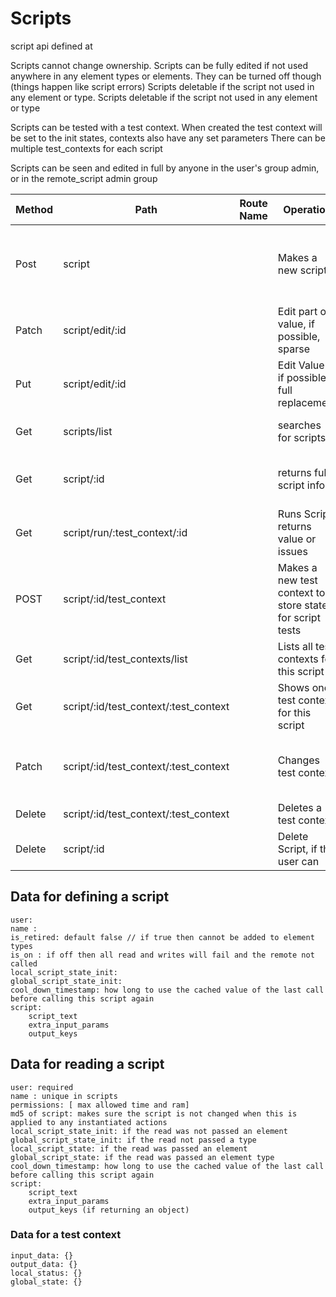 # Scripts

script api defined at 


Scripts cannot change ownership.
Scripts can be fully edited if not used anywhere in any element types or elements. They can be turned off though (things happen like script errors)
Scripts deletable if the script not used in any element or type.
Scripts deletable if the script not used in any element or type

Scripts can be tested with a test context. When created the test context will be set to the init states, contexts also have any set parameters
There can be multiple test_contexts for each script

Scripts can be seen and edited in full by anyone in the user's group admin, or in the remote_script admin group

| Method | Path                                  | Route Name | Operation                                                | Args                                            |
|--------|---------------------------------------|------------|----------------------------------------------------------|-------------------------------------------------|
| Post   | script                                |            | Makes a new script                                       | Required name: optional states, required script |
| Patch  | script/edit/:id                       |            | Edit part of value, if possible, sparse                  | Any detail , sparse update                      |
| Put    | script/edit/:id                       |            | Edit Value , if possible, full replacement               | All the values for the definition               |
| Get    | scripts/list                          |            | searches for scripts                                     | iterator,can pass in filtering                  |
| Get    | script/:id                            |            | returns full script info                                 | can pass in optional type and element           |
| Get    | script/run/:test_context/:id          |            | Runs Script, returns value or issues                     | Runs using context created                      |
| POST   | script/:id/test_context               |            | Makes a new test context to store state for script tests | required name                                   |
| Get    | script/:id/test_contexts/list         |            | Lists all test contexts for this script                  |                                                 |
| Get    | script/:id/test_context/:test_context |            | Shows one test context for this script                   | iterator                                        |
| Patch  | script/:id/test_context/:test_context |            | Changes test context                                     | can either update local or global or both       |
| Delete | script/:id/test_context/:test_context |            | Deletes a test context                                   |                                                 |
| Delete | script/:id                            |            | Delete Script, if the user can                           |                                                 |


## Data for defining a script

    user: 
    name :
    is_retired: default false // if true then cannot be added to element types
    is_on : if off then all read and writes will fail and the remote not called
    local_script_state_init: 
    global_script_state_init: 
    cool_down_timestamp: how long to use the cached value of the last call before calling this script again
    script: 
        script_text
        extra_input_params
        output_keys

## Data for reading a script 

    user: required
    name : unique in scripts
    permissions: [ max allowed time and ram]
    md5 of script: makes sure the script is not changed when this is applied to any instantiated actions
    local_script_state_init: if the read was not passed an element
    global_script_state_init: if the read not passed a type
    local_script_state: if the read was passed an element
    global_script_state: if the read was passed an element type
    cool_down_timestamp: how long to use the cached value of the last call before calling this script again
    script: 
        script_text
        extra_input_params
        output_keys (if returning an object)
 
### Data for a test context

    input_data: {}
    output_data: {}
    local_status: {}
    global_state: {}
